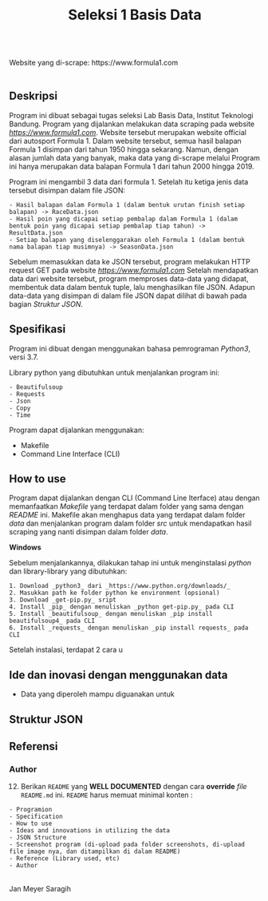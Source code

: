 <h1 align="center">
  <br>
    Seleksi 1 Basis Data
  <br>
  <br>
</h1>

<p align="left">
  <br>
    Website yang di-scrape: https://www.formula1.com
  <br>
  <br>
</p>


## Deskripsi
Program ini dibuat sebagai tugas seleksi Lab Basis Data, Institut Teknologi Bandung. Program yang dijalankan melakukan data scraping pada website  _https://www.formula1.com_. Website tersebut merupakan website official dari autosport Formula 1. Dalam website tersebut, semua hasil balapan Formula 1 disimpan dari tahun 1950 hingga sekarang. Namun, dengan alasan jumlah data yang banyak, maka data yang di-scrape melalui Program ini hanya merupakan data balapan Formula 1 dari tahun 2000 hingga 2019.

Program ini mengambil 3 data dari formula 1. Setelah itu ketiga jenis data tersebut disimpan dalam file JSON:
```
- Hasil balapan dalam Formula 1 (dalam bentuk urutan finish setiap balapan) -> RaceData.json
- Hasil poin yang dicapai setiap pembalap dalam Formula 1 (dalam bentuk poin yang dicapai setiap pembalap tiap tahun) -> ResultData.json
- Setiap balapan yang diselenggarakan oleh Formula 1 (dalam bentuk nama balapan tiap musimnya) -> SeasonData.json
```

Sebelum memasukkan data ke JSON tersebut, program melakukan HTTP request GET pada website _https://www.formula1.com_ Setelah mendapatkan data dari website tersebut, program memproses data-data yang didapat, membentuk data dalam bentuk tuple, lalu menghasilkan file JSON. Adapun data-data yang disimpan di dalam file JSON dapat dilihat di bawah pada bagian _Struktur JSON_.


## Spesifikasi
Program ini dibuat dengan menggunakan bahasa pemrograman _Python3_, versi 3.7.

Library python yang dibutuhkan untuk menjalankan program ini:
```
- Beautifulsoup
- Requests
- Json
- Copy
- Time
```

Program dapat dijalankan menggunakan:
- Makefile
- Command Line Interface (CLI)


## How to use
Program dapat dijalankan dengan CLI (Command Line Iterface) atau dengan memanfaatkan _Makefile_ yang terdapat dalam folder yang sama dengan _README_ ini. Makefile akan menghapus data yang terdapat dalam folder _data_ dan menjalankan program dalam folder _src_ untuk mendapatkan hasil scraping yang nanti disimpan dalam folder _data_.

__Windows__

Sebelum menjalankannya, dilakukan tahap ini untuk menginstalasi _python_ dan library-library yang dibutuhkan:
```
1. Download _python3_ dari _https://www.python.org/downloads/_
2. Masukkan path ke folder python ke environment (opsional)
3. Download _get-pip.py_ sript
4. Install _pip_ dengan menuliskan _python get-pip.py_ pada CLI
5. Install _beautifulsoup_ dengan menuliskan _pip install beautifulsoup4_ pada CLI
6. Install _requests_ dengan menuliskan _pip install requests_ pada CLI
```

Setelah instalasi, terdapat 2 cara u

## Ide dan inovasi dengan menggunakan data
- Data yang diperoleh mampu diguanakan untuk 

## Struktur JSON

## Referensi

### Author

12. Berikan `README` yang __WELL DOCUMENTED__ dengan cara __override__ _file_ `README.md` ini. `README` harus memuat minimal konten :
```
- Programion
- Specification
- How to use
- Ideas and innovations in utilizing the data
- JSON Structure
- Screenshot program (di-upload pada folder screenshots, di-upload file image nya, dan ditampilkan di dalam README)
- Reference (Library used, etc)
- Author
```

<p align="left">
  <br>
    Jan Meyer Saragih
  <br>
  <br>
</p>
